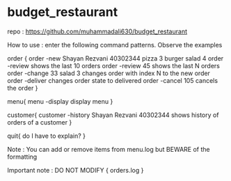# budget_restaurant
repo : https://github.com/muhammadali630/budget_restaurant

How to use :
enter the following command patterns. Observe the examples

order {
	order -new Shayan Rezvani 40302344 pizza 3 burger salad 4
	order -review				shows the last 10 orders
	order -review 45			shows the last N orders
	order -change 33 salad 3	changes order with index N to the new order
	order -deliver				changes order state to delivered
	order -cancel 105			cancels the order
}

menu{
	menu -display				display menu
}

customer{
	customer -history Shayan Rezvani 40302344			shows history of orders of a customer
}

quit{
	do I have to explain?
}


Note :
You can add or remove items from menu.log but BEWARE of the formatting

Important note : 
DO NOT MODIFY { orders.log }